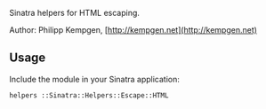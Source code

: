 Sinatra helpers for HTML escaping.

Author: Philipp Kempgen, [http://kempgen.net](http://kempgen.net)


## Usage

Include the module in your Sinatra application:

	helpers ::Sinatra::Helpers::Escape::HTML

